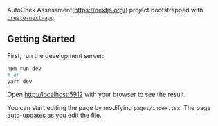 AutoChek Assessment(https://nextjs.org/) project bootstrapped with [`create-next-app`](https://github.com/vercel/next.js/tree/canary/packages/create-next-app).

## Getting Started

First, run the development server:

```bash
npm run dev
# or
yarn dev
```

Open [http://localhost:5912](http://localhost:5912) with your browser to see the result.

You can start editing the page by modifying `pages/index.tsx`. The page auto-updates as you edit the file.




